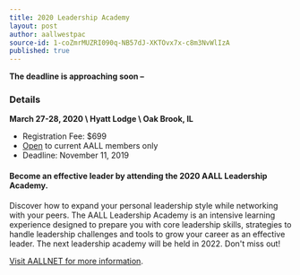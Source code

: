 ```yaml
---
title: 2020 Leadership Academy
layout: post
author: aallwestpac
source-id: 1-coZmrMUZRI090q-NB57dJ-XKTOvx7x-c8m3NvWlIzA
published: true
---
```

**The deadline is approaching soon –**

### Details

**March 27-28, 2020 \\
Hyatt Lodge \\
Oak Brook, IL**

* Registration Fee: $699
* [Open](https://www.aallnet.org/education-training/in-person-programs-seminars/leadership-academy/leadership-academy-application/) to current AALL members only
* Deadline: November 11, 2019

#### **Become an effective leader** by attending the **2020 AALL Leadership Academy.**

Discover how to expand your personal leadership style while networking with your peers. The AALL Leadership Academy is an intensive learning experience designed to prepare you with core leadership skills, strategies to handle leadership challenges and tools to grow your career as an effective leader. The next leadership academy will be held in 2022. Don't miss out!

[Visit AALLNET for more information](https://www.aallnet.org/education-training/in-person-programs-seminars/leadership-academy/leadership-academy-application/).


